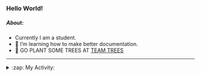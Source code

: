 ### Hello World!

##### About:
- Currently I am a student.
- 🌱 I’m learning how to make better documentation.
- 🌱 GO PLANT SOME TREES AT [TEAM TREES](https://teamtrees.org/)

---
<details>
  <summary>:zap: My Activity:</summary>
  
<!--START_SECTION:waka-->
![Code Time](http://img.shields.io/badge/Code%20Time-1%2C008%20hrs%2014%20mins-blue)

**I'm a Night 🦉** 

```text
🌞 Morning    95 commits     ███░░░░░░░░░░░░░░░░░░░░░░   13.46% 
🌆 Daytime    153 commits    █████░░░░░░░░░░░░░░░░░░░░   21.67% 
🌃 Evening    217 commits    ███████░░░░░░░░░░░░░░░░░░   30.74% 
🌙 Night      241 commits    ████████░░░░░░░░░░░░░░░░░   34.14%

```
📅 **I'm Most Productive on Tuesday** 

```text
Monday       107 commits    ███░░░░░░░░░░░░░░░░░░░░░░   15.16% 
Tuesday      133 commits    ████░░░░░░░░░░░░░░░░░░░░░   18.84% 
Wednesday    78 commits     ██░░░░░░░░░░░░░░░░░░░░░░░   11.05% 
Thursday     100 commits    ███░░░░░░░░░░░░░░░░░░░░░░   14.16% 
Friday       97 commits     ███░░░░░░░░░░░░░░░░░░░░░░   13.74% 
Saturday     81 commits     ██░░░░░░░░░░░░░░░░░░░░░░░   11.47% 
Sunday       110 commits    ████░░░░░░░░░░░░░░░░░░░░░   15.58%

```


📊 **This Week I Spent My Time On** 

```text
🔥 Editors: 
VS Code                  9 hrs 12 mins       █████████████████████████   100.0%

🐱‍💻 Projects: 
CSF22                    4 hrs 19 mins       ███████████░░░░░░░░░░░░░░   47.04% 
praise-demo              2 hrs 34 mins       ███████░░░░░░░░░░░░░░░░░░   28.02% 
file-utils               2 hrs 17 mins       ██████░░░░░░░░░░░░░░░░░░░   24.94%

```


 Last Updated on 23/01/2023 01:31:07 UTC
<!--END_SECTION:waka-->
</details>
